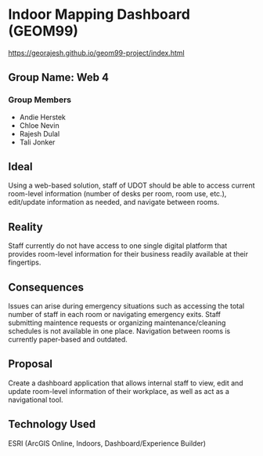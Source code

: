 # Indoor Mapping Dashboard (GEOM99)
https://georajesh.github.io/geom99-project/index.html 
## Group Name: Web 4
### Group Members
  - Andie Herstek
  - Chloe Nevin
  - Rajesh Dulal
  - Tali Jonker

## Ideal 
Using a web-based solution, staff of UDOT should be able to access current room-level information (number of desks per room, room use, etc.), edit/update information as needed, and navigate between rooms. 

## Reality
Staff currently do not have access to one single digital platform that provides room-level information for their business readily available at their fingertips. 

## Consequences
Issues can arise during emergency situations such as accessing the total number of staff in each room or navigating emergency exits. Staff submitting maintence requests or organizing maintenance/cleaning schedules is not available in one place. Navigation between rooms is currently paper-based and outdated. 

## Proposal
Create a dashboard application that allows internal staff to view, edit and update room-level information of their workplace, as well as act as a navigational tool. 

## Technology Used
ESRI (ArcGIS Online, Indoors, Dashboard/Experience Builder)

